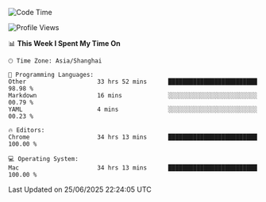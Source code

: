 <!--START_SECTION:waka-->
![Code Time](http://img.shields.io/badge/Code%20Time-4%2C128%20hrs%201%20min-blue)

![Profile Views](http://img.shields.io/badge/Profile%20Views-0-blue)

📊 **This Week I Spent My Time On** 

```text
🕑︎ Time Zone: Asia/Shanghai

💬 Programming Languages: 
Other                    33 hrs 52 mins      █████████████████████████   98.98 % 
Markdown                 16 mins             ░░░░░░░░░░░░░░░░░░░░░░░░░   00.79 % 
YAML                     4 mins              ░░░░░░░░░░░░░░░░░░░░░░░░░   00.23 % 

🔥 Editors: 
Chrome                   34 hrs 13 mins      █████████████████████████   100.00 % 

💻 Operating System: 
Mac                      34 hrs 13 mins      █████████████████████████   100.00 % 
```


 Last Updated on 25/06/2025 22:24:05 UTC
<!--END_SECTION:waka-->